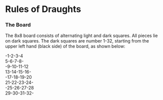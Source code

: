 # Rules of Draughts

### The Board
The 8x8 board consists of alternating light and dark squares. 
All pieces lie on dark squares. The dark squares are number 1-32, starting from 
the upper left hand (black side) of the board, as shown below:

-1-2-3-4\
5-6-7-8-\
-9-10-11-12\
13-14-15-16-\
-17-18-19-20\
21-22-23-24-\
-25-26-27-28\
29-30-31-32-
